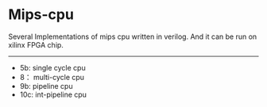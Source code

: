 # Mips-cpu

Several Implementations of mips cpu written in verilog. And it can be run on xilinx FPGA chip.

---

+ 5b: single cycle cpu
+ 8： multi-cycle cpu
+ 9b: pipeline cpu
+ 10c: int-pipeline cpu
